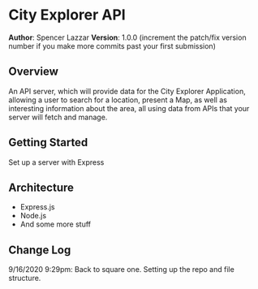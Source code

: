 # City Explorer API

**Author**: Spencer Lazzar
**Version**: 1.0.0 (increment the patch/fix version number if you make more commits past your first submission)

## Overview
An API server, which will provide data for the City Explorer Application, allowing a user to search for a location, present a Map, as well as interesting information about the area, all using data from APIs that your server will fetch and manage.

## Getting Started
Set up a server with Express

## Architecture
* Express.js
* Node.js
* And some more stuff


## Change Log
9/16/2020 9:29pm: Back to square one. Setting up the repo and file structure.
